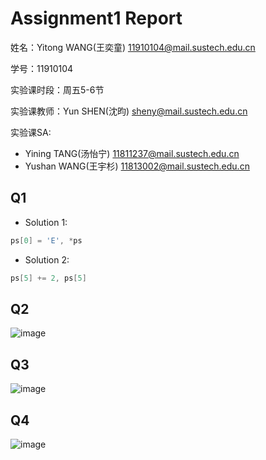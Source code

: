 # Assignment1 Report
姓名：Yitong WANG(王奕童) 11910104@mail.sustech.edu.cn

学号：11910104

实验课时段：周五5-6节

实验课教师：Yun SHEN(沈昀) sheny@mail.sustech.edu.cn

实验课SA:
- Yining TANG(汤怡宁) 11811237@mail.sustech.edu.cn
- Yushan WANG(王宇杉) 11813002@mail.sustech.edu.cn

## Q1
- Solution 1:
```C
ps[0] = 'E', *ps
```

- Solution 2:
```C
ps[5] += 2, ps[5]
```

## Q2

![image](https://user-images.githubusercontent.com/64548919/155715263-b343a99f-1855-4c4a-8cfd-ad42f5076a2f.png)

## Q3

![image](https://user-images.githubusercontent.com/64548919/155714926-47a2df8f-0cc6-46cc-97e5-b2e066eae5c9.png)

## Q4
![image](https://user-images.githubusercontent.com/64548919/155714952-601ed806-4509-46b6-a6ff-9c46a8e36f38.png)

